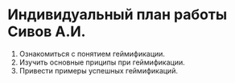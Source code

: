 # Индивидуальный план работы Сивов А.И.

1. Ознакомиться с понятием геймификации. 
2. Изучить основные приципы при геймификации.
3. Привести примеры успешных геймификаций.
